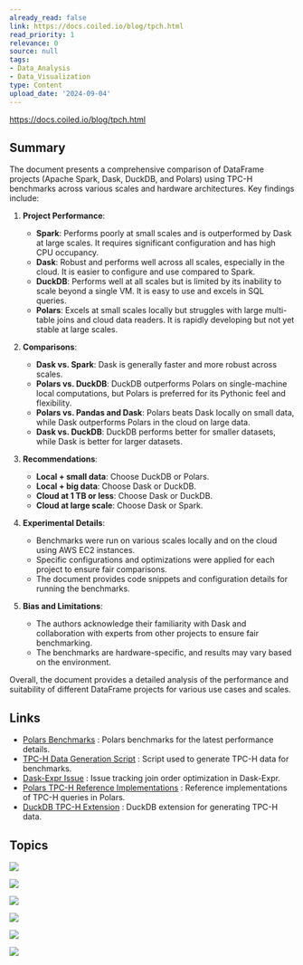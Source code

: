 ```yaml
---
already_read: false
link: https://docs.coiled.io/blog/tpch.html
read_priority: 1
relevance: 0
source: null
tags:
- Data_Analysis
- Data_Visualization
type: Content
upload_date: '2024-09-04'
---
```


https://docs.coiled.io/blog/tpch.html
## Summary

The document presents a comprehensive comparison of DataFrame projects (Apache Spark, Dask, DuckDB, and Polars) using TPC-H benchmarks across various scales and hardware architectures. Key findings include:

1. **Project Performance**:
   - **Spark**: Performs poorly at small scales and is outperformed by Dask at large scales. It requires significant configuration and has high CPU occupancy.
   - **Dask**: Robust and performs well across all scales, especially in the cloud. It is easier to configure and use compared to Spark.
   - **DuckDB**: Performs well at all scales but is limited by its inability to scale beyond a single VM. It is easy to use and excels in SQL queries.
   - **Polars**: Excels at small scales locally but struggles with large multi-table joins and cloud data readers. It is rapidly developing but not yet stable at large scales.

2. **Comparisons**:
   - **Dask vs. Spark**: Dask is generally faster and more robust across scales.
   - **Polars vs. DuckDB**: DuckDB outperforms Polars on single-machine local computations, but Polars is preferred for its Pythonic feel and flexibility.
   - **Polars vs. Pandas and Dask**: Polars beats Dask locally on small data, while Dask outperforms Polars in the cloud on large data.
   - **Dask vs. DuckDB**: DuckDB performs better for smaller datasets, while Dask is better for larger datasets.

3. **Recommendations**:
   - **Local + small data**: Choose DuckDB or Polars.
   - **Local + big data**: Choose Dask or DuckDB.
   - **Cloud at 1 TB or less**: Choose Dask or DuckDB.
   - **Cloud at large scale**: Choose Dask or Spark.

4. **Experimental Details**:
   - Benchmarks were run on various scales locally and on the cloud using AWS EC2 instances.
   - Specific configurations and optimizations were applied for each project to ensure fair comparisons.
   - The document provides code snippets and configuration details for running the benchmarks.

5. **Bias and Limitations**:
   - The authors acknowledge their familiarity with Dask and collaboration with experts from other projects to ensure fair benchmarking.
   - The benchmarks are hardware-specific, and results may vary based on the environment.

Overall, the document provides a detailed analysis of the performance and suitability of different DataFrame projects for various use cases and scales.
## Links

- [Polars Benchmarks](https://pola.rs/posts/benchmarks/) : Polars benchmarks for the latest performance details.
- [TPC-H Data Generation Script](https://github.com/coiled/benchmarks/blob/13ebb9c72b1941c90b602e3aaea82ac18fafcddc/tests/tpch/generate_data.py) : Script used to generate TPC-H data for benchmarks.
- [Dask-Expr Issue](https://github.com/dask/dask-expr/issues/1065) : Issue tracking join order optimization in Dask-Expr.
- [Polars TPC-H Reference Implementations](https://github.com/pola-rs/tpch/tree/c306449be4cbf81506ef3845aef98897206190f7) : Reference implementations of TPC-H queries in Polars.
- [DuckDB TPC-H Extension](https://duckdb.org/docs/extensions/tpch.html) : DuckDB extension for generating TPC-H data.

## Topics

![](topics/Library/Apache%20Spark)

![](topics/Library/Dask)

![](topics/Concept/TPC%20H%20Benchmark)

![](topics/Concept/Coiled)

![](topics/Library/DuckDB)

![](topics/Library/Polars)